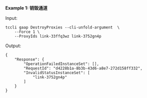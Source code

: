 **Example 1: 销毁通道**



Input: 

```
tccli gaap DestroyProxies --cli-unfold-argument  \
    --Force 1 \
    --ProxyIds link-33ffq3wz link-3752gn4p
```

Output: 
```
{
    "Response": {
        "OperationFailedInstanceSet": [],
        "RequestId": "d4228b1a-8b3b-43d6-a8e7-272d158ff332",
        "InvalidStatusInstanceSet": [
            "link-3752gn4p"
        ]
    }
}
```

